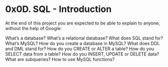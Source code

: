 # 0x0D. SQL - Introduction
At the end of this project you are expected to be able to explain to anyone, without the help of Google:

What’s a database?
What’s a relational database?
What does SQL stand for?
What’s MySQL?
How do you create a database in MySQL?
What does DDL and DML stand for?
How do you CREATE or ALTER a table?
How do you SELECT data from a table?
How do you INSERT, UPDATE or DELETE data?
What are subqueries?
How to use MySQL functions?
